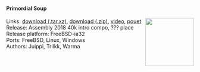 #### Primordial Soup
<a href="https://raw.githubusercontent.com/faemiyah/faemiyah-demoscene_2018-08_40k-intro_cassini/master/screenshot_large.png"><img src="https://raw.githubusercontent.com/faemiyah/faemiyah-demoscene_2018-08_40k-intro_cassini/master/screenshot_www.jpg" height="130em" align="right" /></a>
Links: [download (.tar.xz)](http://faemiyah.fi/data/cassini.tar.xz), [download (.zip)](http://faemiyah.fi/data/cassini.zip), [video](http://faemiyah.fi/data/cassini.mkv), [pouet](http://www.pouet.net/prod.php?which=77364)  
Release: Assembly 2018 40k intro compo, ??? place  
Release platform: FreeBSD-ia32  
Ports: FreeBSD, Linux, Windows  
Authors: Juippi, Trilkk, Warma
